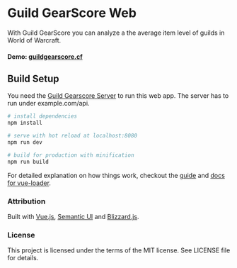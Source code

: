 # Guild GearScore Web
With Guild GearScore you can analyze a the average item level of guilds in World of Warcraft.

#### Demo: [guildgearscore.cf](https://guildgearscore.cf/)



## Build Setup
You need the [Guild Gearscore Server](https://github.com/EZTEQ/guild-gearscore-server) to run this web app.
The server has to run under example.com/api.

``` bash
# install dependencies
npm install

# serve with hot reload at localhost:8080
npm run dev

# build for production with minification
npm run build
```

For detailed explanation on how things work, checkout the [guide](http://vuejs-templates.github.io/webpack/) and [docs for vue-loader](http://vuejs.github.io/vue-loader).

### Attribution
Built with [Vue.js](https://github.com/vuejs/vue), [Semantic UI](https://github.com/Semantic-Org/Semantic-UI) and [Blizzard.js](https://github.com/benweier/blizzard.js).

### License
This project is licensed under the terms of the MIT license. See LICENSE file for details.
